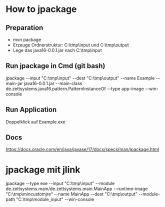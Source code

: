 # How to jpackage
## Preparation
- mvn package
- Erzeuge Ordnerstruktur: C:\tmp\input und C:\tmp\output
- Lege das java16-0.0.1.jar nach C:\tmp\input

## Run jpackage in Cmd (git bash)
jpackage --input "C:\tmp\input" --dest "C:\tmp\output" --name Example --main-jar java16-0.0.1.jar --main-class de.zettsystems.java16.pattern.PatternInstanceOf --type app-image --win-console

## Run Application
Doppelklick auf Example.exe

## Docs
https://docs.oracle.com/en/java/javase/17/docs/specs/man/jpackage.html

# jpackage mit jlink
jpackage --type exe --input "C:\tmp\input" --module de.zettsystems.main/de.zettsystems.main.MainApp --runtime-image "C:\tmp\mincustomjre" --name MainApp --dest "C:\tmp\output" --module-path "C:\tmp\module_input" --win-console